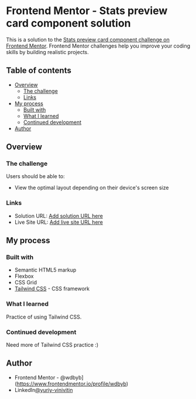 # Frontend Mentor - Stats preview card component solution

This is a solution to the [Stats preview card component challenge on Frontend Mentor](https://www.frontendmentor.io/challenges/stats-preview-card-component-8JqbgoU62). Frontend Mentor challenges help you improve your coding skills by building realistic projects. 

## Table of contents

- [Overview](#overview)
  - [The challenge](#the-challenge)
  - [Links](#links)
- [My process](#my-process)
  - [Built with](#built-with)
  - [What I learned](#what-i-learned)
  - [Continued development](#continued-development)
- [Author](#author)

## Overview

### The challenge

Users should be able to:

- View the optimal layout depending on their device's screen size

### Links

- Solution URL: [Add solution URL here](https://github.com/wdbyb/fm-stats-card)
- Live Site URL: [Add live site URL here](https://fm-stats-card.vercel.app/)

## My process

### Built with

- Semantic HTML5 markup
- Flexbox
- CSS Grid
- [Tailwind CSS](https://tailwindcss.com/) - CSS framework


### What I learned

Practice of using Tailwind CSS.

### Continued development

Need more of Tailwind CSS practice :)

## Author

- Frontend Mentor - @wdbyb](https://www.frontendmentor.io/profile/wdbyb)
- LinkedIn[@yuriy-vinivitin](https://www.linkedin.com/in/yuriy-vinivitin/)
